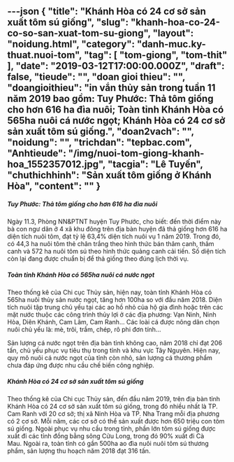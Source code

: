 ---json
{
    "title": "Khánh Hòa có 24 cơ sở sản xuất tôm sú giống",
    "slug": "khanh-hoa-co-24-co-so-san-xuat-tom-su-giong",
    "layout": "noidung.html",
    "category": "danh-muc.ky-thuat.nuoi-tom",
    "tag": [
        "tom-giong",
        "tom-thit"
    ],
    "date": "2019-03-12T17:00:00.000Z",
    "draft": false,
    "tieude": "",
    "doan gioi thieu": "",
    "doangioithieu": "in vắn thủy sản trong tuần 11 năm 2019 bao gồm: Tuy Phước: Thả tôm giống cho hơn 616 ha đìa nuôi; Toàn tỉnh Khánh Hòa có 565ha nuôi cá nước ngọt; Khánh Hòa có 24 cơ sở sản xuất tôm sú giống.",
    "doan2vach": "",
    "noidung": "",
    "trichdan": "tepbac.com",
    "Anhtieude": "/img/nuoi-tom-giong-khanh-hoa_1552357012.jpg",
    "tacgia": "Lê Tuyến",
    "chuthichhinh": "Sản xuất tôm giống ở Khánh Hòa",
    "__content__": ""
}
---
<h5>Tuy Phước: Thả t&ocirc;m giống cho hơn 616 ha đ&igrave;a nu&ocirc;i</h5>

<p>Ng&agrave;y 11.3, Ph&ograve;ng NN&amp;PTNT huyện Tuy Phước, cho biết: đến thời điểm n&agrave;y b&agrave; con ngư d&acirc;n ở 4 x&atilde; khu đ&ocirc;ng tr&ecirc;n địa b&agrave;n huyện đ&atilde; thả giống hơn 616 ha diện t&iacute;ch nu&ocirc;i t&ocirc;m, đạt tỷ lệ 63,4% diện t&iacute;ch nu&ocirc;i vụ 1 năm 2019. Trong đ&oacute;, c&oacute; 44,3 ha nu&ocirc;i t&ocirc;m thẻ ch&acirc;n trắng theo h&igrave;nh thức b&aacute;n th&acirc;m canh, th&acirc;m canh v&agrave; 572 ha nu&ocirc;i t&ocirc;m s&uacute; theo h&igrave;nh thức quảng canh cải tiến.&nbsp;Số diện t&iacute;ch c&ograve;n lại đang được chuẩn bị để thả giống theo đ&uacute;ng lịch thời vụ.</p>

<h5>To&agrave;n tỉnh Kh&aacute;nh H&ograve;a c&oacute; 565ha nu&ocirc;i c&aacute; nước ngọt</h5>

<p>Theo thống k&ecirc; của Chi cục Thủy sản, hiện nay, to&agrave;n tỉnh Kh&aacute;nh H&ograve;a c&oacute; 565ha nu&ocirc;i thủy sản nước ngọt, tăng hơn 100ha so với đầu năm 2018. Diện t&iacute;ch nu&ocirc;i tập trung chủ yếu tại các ao h&ocirc;̀ nhỏ của hộ gia đ&igrave;nh hoặc tr&ecirc;n c&aacute;c mặt nước thuộc các c&ocirc;ng trình thủy lợi ở c&aacute;c địa phương: Vạn Ninh, Ninh H&ograve;a, Di&ecirc;n Kh&aacute;nh, Cam L&acirc;m, Cam Ranh... C&aacute;c lo&agrave;i cá được n&ocirc;ng d&acirc;n chọn nu&ocirc;i chủ y&ecirc;́u l&agrave;: mè, tr&ocirc;i, trắm, chép, r&ocirc; phi đơn tính...</p>

<p>Sản lượng c&aacute; nước ngọt tr&ecirc;n địa b&agrave;n tỉnh kh&ocirc;ng cao, năm 2018 chỉ đạt 206 tấn, chủ yếu phục vụ ti&ecirc;u thụ trong tỉnh v&agrave; khu vực T&acirc;y Nguy&ecirc;n. Hiện nay, quy m&ocirc; nu&ocirc;i c&aacute; nước ngọt của tỉnh c&ograve;n nhỏ, sản lượng c&aacute; thương phẩm chưa đ&aacute;p ứng được nhu cầu chế biến c&ocirc;ng nghiệp.</p>

<h5>Kh&aacute;nh H&ograve;a c&oacute; 24 cơ sở sản xuất t&ocirc;m s&uacute; giống</h5>

<p>Theo thống k&ecirc; của Chi cục Thủy sản, đến đầu năm 2019, tr&ecirc;n địa b&agrave;n tỉnh Kh&aacute;nh H&ograve;a c&oacute; 24 cơ sở sản xuất t&ocirc;m s&uacute; giống, trong đ&oacute; nhiều nhất l&agrave; TP. Cam Ranh với 20 cơ sở; thị x&atilde; Ninh H&ograve;a v&agrave; TP. Nha Trang mỗi địa phương c&oacute; 2 cơ sở. Mỗi năm, c&aacute;c cơ sở c&oacute; thể sản xuất được hơn 650 triệu con t&ocirc;m s&uacute; giống. Ngo&agrave;i phục vụ nhu cầu trong tỉnh, phần lớn t&ocirc;m s&uacute; giống được xuất đi c&aacute;c tỉnh đồng bằng s&ocirc;ng Cửu Long, trong đ&oacute; 90% xuất đi C&agrave; Mau.&nbsp;Ngo&agrave;i ra, to&agrave;n tỉnh c&oacute; gần 500ha ao đ&igrave;a nu&ocirc;i nu&ocirc;i t&ocirc;m s&uacute; thương phẩm, sản lượng thu hoạch năm 2018 đạt 316 tấn.</p>
